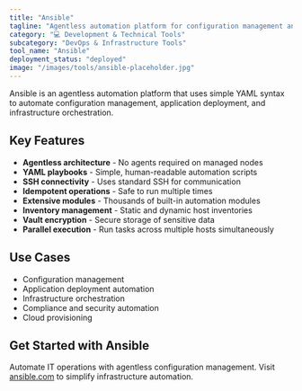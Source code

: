 ```yaml
---
title: "Ansible"
tagline: "Agentless automation platform for configuration management and orchestration"
category: "💻 Development & Technical Tools"
subcategory: "DevOps & Infrastructure Tools"
tool_name: "Ansible"
deployment_status: "deployed"
image: "/images/tools/ansible-placeholder.jpg"
---
```

Ansible is an agentless automation platform that uses simple YAML syntax to automate configuration management, application deployment, and infrastructure orchestration.

## Key Features

- **Agentless architecture** - No agents required on managed nodes
- **YAML playbooks** - Simple, human-readable automation scripts
- **SSH connectivity** - Uses standard SSH for communication
- **Idempotent operations** - Safe to run multiple times
- **Extensive modules** - Thousands of built-in automation modules
- **Inventory management** - Static and dynamic host inventories
- **Vault encryption** - Secure storage of sensitive data
- **Parallel execution** - Run tasks across multiple hosts simultaneously

## Use Cases

- Configuration management
- Application deployment automation
- Infrastructure orchestration
- Compliance and security automation
- Cloud provisioning

## Get Started with Ansible

Automate IT operations with agentless configuration management. Visit [ansible.com](https://ansible.com) to simplify infrastructure automation.